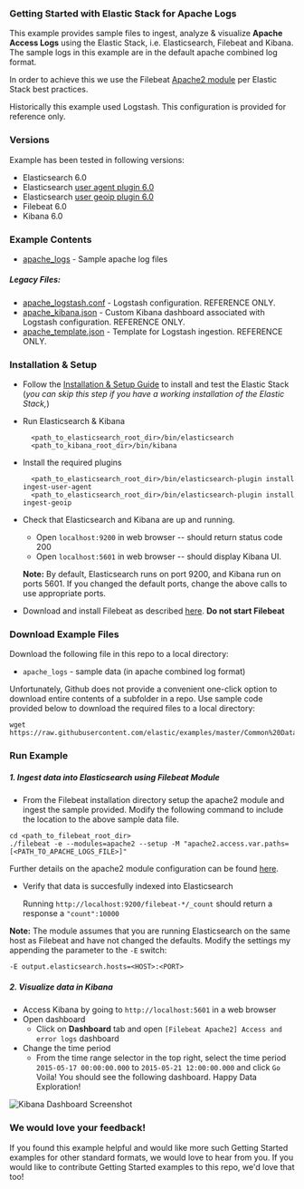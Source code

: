 ### Getting Started with Elastic Stack for Apache Logs

This example provides sample files to ingest, analyze & visualize **Apache Access Logs** using the Elastic Stack, i.e. Elasticsearch, Filebeat and Kibana. The sample logs in this example are in the default apache combined log format.

In order to achieve this we use the Filebeat [Apache2 module](https://www.elastic.co/guide/en/beats/filebeat/6.0/filebeat-module-apache2.html) per Elastic Stack best practices.

Historically this example used Logstash. This configuration is provided for reference only.

### Versions

Example has been tested in following versions:

- Elasticsearch 6.0
- Elasticsearch [user agent plugin 6.0](https://www.elastic.co/guide/en/elasticsearch/plugins/6.0/ingest-user-agent.html)
- Elasticsearch [user geoip plugin 6.0](https://www.elastic.co/guide/en/elasticsearch/plugins/6.0/ingest-geoip.html)
- Filebeat 6.0
- Kibana 6.0

### Example Contents

* [apache_logs](https://github.com/elastic/examples/blob/master/Common%20Data%20Formats/apache_logs/apache_logs) - Sample apache log files

##### Legacy Files:

* [apache_logstash.conf](https://github.com/elastic/examples/blob/master/Common%20Data%20Formats/apache_logs/logstash/apache_logstash.conf) -  Logstash configuration. REFERENCE ONLY.
* [apache_kibana.json](https://github.com/elastic/examples/blob/master/Common%20Data%20Formats/apache_logs/logstash/apache_kibana.json) - Custom Kibana dashboard associated with Logstash configuration. REFERENCE ONLY.
* [apache_template.json](https://github.com/elastic/examples/blob/master/Common%20Data%20Formats/apache_logs/logstash/apache_template.json) - Template for Logstash ingestion. REFERENCE ONLY.

### Installation & Setup

* Follow the [Installation & Setup Guide](https://github.com/elastic/examples/blob/master/Installation%20and%20Setup.md) to install and test the Elastic Stack (*you can skip this step if you have a working installation of the Elastic Stack,*)

* Run Elasticsearch & Kibana

  ```shell
    <path_to_elasticsearch_root_dir>/bin/elasticsearch
    <path_to_kibana_root_dir>/bin/kibana
    ```

* Install the required plugins

  ```shell
    <path_to_elasticsearch_root_dir>/bin/elasticsearch-plugin install ingest-user-agent
    <path_to_elasticsearch_root_dir>/bin/elasticsearch-plugin install ingest-geoip
    ```
* Check that Elasticsearch and Kibana are up and running.
  - Open `localhost:9200` in web browser -- should return status code 200
  - Open `localhost:5601` in web browser -- should display Kibana UI.

  **Note:** By default, Elasticsearch runs on port 9200, and Kibana run on ports 5601. If you changed the default ports, change   the above calls to use appropriate ports.

* Download and install Filebeat as described [here](https://www.elastic.co/guide/en/beats/filebeat/6.0/filebeat-installation.html). **Do not start Filebeat**


### Download Example Files

Download the following file in this repo to a local directory:

- `apache_logs` - sample data (in apache combined log format)

Unfortunately, Github does not provide a convenient one-click option to download entire contents of a subfolder in a repo. Use sample code provided below to download the required files to a local directory:

```shell
wget https://raw.githubusercontent.com/elastic/examples/master/Common%20Data%20Formats/apache_logs/apache_logs
```

### Run Example

##### 1. Ingest data into Elasticsearch using Filebeat Module


* From the Filebeat installation directory setup the apache2 module and ingest the sample provided. Modify the following command to include the location to the above sample data file.

```shell
cd <path_to_filebeat_root_dir>
./filebeat -e --modules=apache2 --setup -M "apache2.access.var.paths=[<PATH_TO_APACHE_LOGS_FILE>]"
```

Further details on the apache2 module configuration can be found [here](https://www.elastic.co/guide/en/beats/filebeat/6.0/filebeat-module-apache2.html).

* Verify that data is succesfully indexed into Elasticsearch

  Running `http://localhost:9200/filebeat-*/_count` should return a response a `"count":10000`

 **Note:** The module assumes that you are running Elasticsearch on the same host as Filebeat and have not changed the defaults. Modify the settings my appending the parameter to the `-E` switch:
 
 `-E output.elasticsearch.hosts=<HOST>:<PORT>`
 
##### 2. Visualize data in Kibana

* Access Kibana by going to `http://localhost:5601` in a web browser
* Open dashboard
    * Click on **Dashboard** tab and open `[Filebeat Apache2] Access and error logs` dashboard
* Change the time period
    * From the time range selector in the top right, select the time period `2015-05-17 00:00:00.000` to `2015-05-21 12:00:00.000` and click `Go`
Voila! You should see the following dashboard. Happy Data Exploration!

![Kibana Dashboard Screenshot](https://github.com/elastic/examples/blob/master/Common%20Data%20Formats/apache_logs/apache_dashboard.jpg?raw=true)

### We would love your feedback!
If you found this example helpful and would like more such Getting Started examples for other standard formats, we would love to hear from you. If you would like to contribute Getting Started examples to this repo, we'd love that too!

